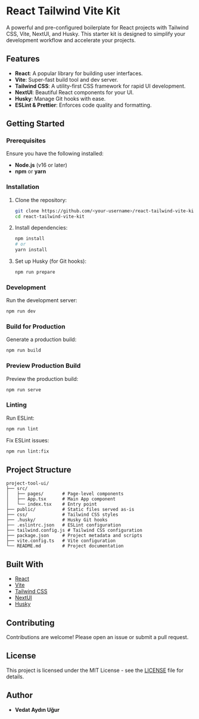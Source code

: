 # React Tailwind Vite Kit

A powerful and pre-configured boilerplate for React projects with Tailwind CSS, Vite, NextUI, and Husky. This starter kit is designed to simplify your development workflow and accelerate your projects.

## Features

- **React**: A popular library for building user interfaces.
- **Vite**: Super-fast build tool and dev server.
- **Tailwind CSS**: A utility-first CSS framework for rapid UI development.
- **NextUI**: Beautiful React components for your UI.
- **Husky**: Manage Git hooks with ease.
- **ESLint & Prettier**: Enforces code quality and formatting.

## Getting Started

### Prerequisites

Ensure you have the following installed:

- **Node.js** (v16 or later)
- **npm** or **yarn**

### Installation

1. Clone the repository:

   ```bash
   git clone https://github.com/<your-username>/react-tailwind-vite-kit.git
   cd react-tailwind-vite-kit
   ```

2. Install dependencies:

   ```bash
   npm install
   # or
   yarn install
   ```

3. Set up Husky (for Git hooks):
   ```bash
   npm run prepare
   ```

### Development

Run the development server:

```bash
npm run dev
```

### Build for Production

Generate a production build:

```bash
npm run build
```

### Preview Production Build

Preview the production build:

```bash
npm run serve
```

### Linting

Run ESLint:

```bash
npm run lint
```

Fix ESLint issues:

```bash
npm run lint:fix
```

## Project Structure

```
project-tool-ui/
├── src/
│   ├── pages/       # Page-level components
│   ├── App.tsx      # Main App component
│   └── index.tsx    # Entry point
├── public/          # Static files served as-is
├── css/             # Tailwind CSS styles
├── .husky/          # Husky Git hooks
├── .eslintrc.json   # ESLint configuration
├── tailwind.config.js # Tailwind CSS configuration
├── package.json     # Project metadata and scripts
├── vite.config.ts   # Vite configuration
└── README.md        # Project documentation
```

## Built With

- [React](https://reactjs.org/)
- [Vite](https://vitejs.dev/)
- [Tailwind CSS](https://tailwindcss.com/)
- [NextUI](https://nextui.org/)
- [Husky](https://typicode.github.io/husky/)

## Contributing

Contributions are welcome! Please open an issue or submit a pull request.

## License

This project is licensed under the MIT License - see the [LICENSE](LICENSE) file for details.

## Author

- **Vedat Aydın Uğur**
